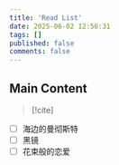 ```yaml
---
title: 'Read List'
date: 2025-06-02 12:56:31
tags: []
published: false
comments: false
---
```


<!--more-->

## Main Content

> [!cite]
>

- [ ] 海边的曼彻斯特
- [ ] 黑镜
- [ ] 花束般的恋爱
